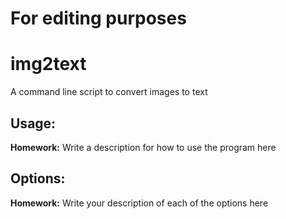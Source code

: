 # For editing purposes
# img2text
A command line script to convert images to text 

## Usage:
**Homework:** Write a description for how to use the program here

## Options:
**Homework:** Write your description of each of the options here
